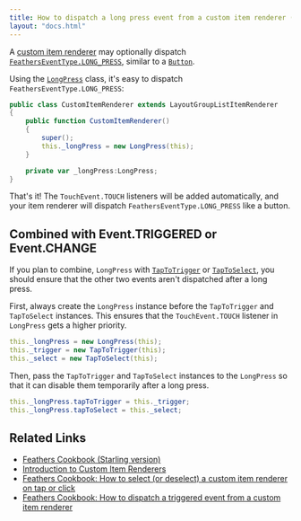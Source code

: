 ```yaml
---
title: How to dispatch a long press event from a custom item renderer (Starling version)
layout: "docs.html"
---
```


A [custom item renderer](../item-renderers.md) may optionally dispatch [`FeathersEventType.LONG_PRESS`](/api-reference/feathers/events/FeathersEventType.html#LONG_PRESS), similar to a [`Button`](../button.md).

Using the [`LongPress`](/api-reference/feathers/utils/touch/LongPress.html) class, it's easy to dispatch `FeathersEventType.LONG_PRESS`:

```actionscript
public class CustomItemRenderer extends LayoutGroupListItemRenderer
{
    public function CustomItemRenderer()
    {
        super();
        this._longPress = new LongPress(this);
    }

    private var _longPress:LongPress;
}
```

That's it! The `TouchEvent.TOUCH` listeners will be added automatically, and your item renderer will dispatch `FeathersEventType.LONG_PRESS` like a button.

## Combined with Event.TRIGGERED or Event.CHANGE

If you plan to combine, `LongPress` with [`TapToTrigger`](/api-reference/feathers/utils/touch/TapToTrigger.html) or [`TapToSelect`](/api-reference/feathers/utils/touch/LongPress.html), you should ensure that the other two events aren't dispatched after a long press.

First, always create the `LongPress` instance before the `TapToTrigger` and `TapToSelect` instances. This ensures that the `TouchEvent.TOUCH` listener in `LongPress` gets a higher priority.

```actionscript
this._longPress = new LongPress(this);
this._trigger = new TapToTrigger(this);
this._select = new TapToSelect(this);
```

Then, pass the `TapToTrigger` and `TapToSelect` instances to the `LongPress` so that it can disable them temporarily after a long press.

```actionscript
this._longPress.tapToTrigger = this._trigger;
this._longPress.tapToSelect = this._select;
```

## Related Links

- [Feathers Cookbook (Starling version)](./index.md)
- [Introduction to Custom Item Renderers](../item-renderers.md)
- [Feathers Cookbook: How to select (or deselect) a custom item renderer on tap or click](./item-renderer-select-on-tap.md)
- [Feathers Cookbook: How to dispatch a triggered event from a custom item renderer](./item-renderer-triggered-on-tap.md)
